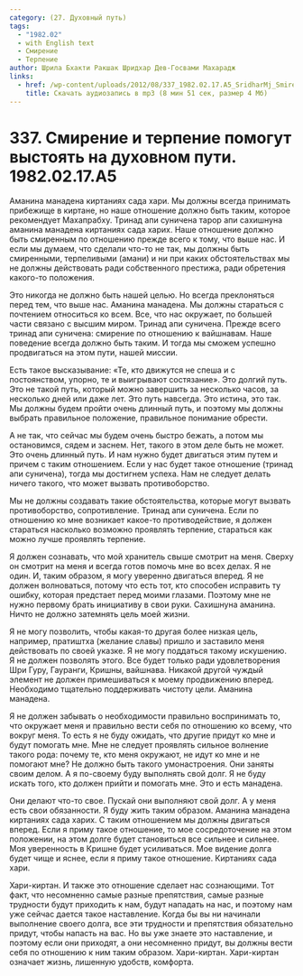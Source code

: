 ```yaml
---
category: (27. Духовный путь)
tags:
  - "1982.02"
  - with English text
  - Смирение
  - Терпение
author: Шрила Бхакти Ракшак Шридхар Дев-Госвами Махарадж
links:
  - href: /wp-content/uploads/2012/08/337_1982.02.17.A5_SridharMj_Smirenie_i_terpenie_pomogut_vystoyat_na_duhovnom_puti.mp3
    title: Скачать аудиозапись в mp3 (8 мин 51 сек, размер 4 Мб)
---
```


# 337. Смирение и терпение помогут выстоять на духовном пути. 1982.02.17.A5

Аманина манадена киртаниях сада хари. Мы должны всегда принимать прибежище в киртане, но наше отношение должно быть таким, которое рекомендует Махапрабху. Тринад апи суничена тарор апи сахишнуна аманина манадена киртаниях сада харих. Наше отношение должно быть смиренным по отношению прежде всего к тому, что выше нас. И если мы думаем, что сделали что-то не так, мы должны быть смиренными, терпеливыми (амани) и ни при каких обстоятельствах мы не должны действовать ради собственного престижа, ради обретения какого-то положения.

Это никогда не должно быть нашей целью. Но всегда преклоняться перед тем, что выше нас. Аманина манадена. Мы должны стараться с почтением относиться ко всем. Все, что нас окружает, по большей части связано с высшим миром. Тринад апи суничена. Прежде всего тринад апи суничена: смирение по отношению к вайшнавам. Наше поведение всегда должно быть таким. И тогда мы сможем успешно продвигаться на этом пути, нашей миссии.

Есть такое высказывание: «Те, кто движутся не спеша и с постоянством, упорно, те и выигрывают состязание». Это долгий путь. Это не такой путь, который можно завершить за несколько часов, за несколько дней или даже лет. Это путь навсегда. Это истина, это так. Мы должны будем пройти очень длинный путь, и поэтому мы должны выбрать правильное положение, правильное понимание обрести.

А не так, что сейчас мы будем очень быстро бежать, а потом мы остановимся, сядем и заснем. Нет, такого в этом деле быть не может. Это очень длинный путь. И нам нужно будет двигаться этим путем и причем с таким отношением. Если у нас будет такое отношение (тринад апи суничена), тогда мы достигнем успеха. Нам не следует делать ничего такого, что может вызвать противоборство.

Мы не должны создавать такие обстоятельства, которые могут вызвать противоборство, сопротивление. Тринад апи суничена. Если по отношению ко мне возникает какое-то противодействие, я должен стараться насколько возможно проявлять терпение, стараться как можно лучше проявлять терпение.

Я должен сознавать, что мой хранитель свыше смотрит на меня. Сверху он смотрит на меня и всегда готов помочь мне во всех делах. Я не один. И, таким образом, я могу уверенно двигаться вперед. Я не должен волноваться, потому что есть тот, кто способен исправить ту ошибку, которая предстает перед моими глазами. Поэтому мне не нужно первому брать инициативу в свои руки. Сахишнуна аманина. Ничто не должно затемнять цель моей жизни.

Я не могу позволить, чтобы какая-то другая более низкая цель, например, пратиштха (желание славы) пришло и заставило меня действовать по своей указке. Я не могу поддаться такому искушению. Я не должен позволять этого. Все будет только ради удовлетворения Шри Гуру, Гауранги, Кришны, вайшнава. Никакой другой чуждый элемент не должен примешиваться к моему продвижению вперед. Необходимо тщательно поддерживать чистоту цели. Аманина манадена.

Я не должен забывать о необходимости правильно воспринимать то, что окружает меня и правильно вести себя по отношению ко всему, что вокруг меня. То есть я не буду ожидать, что другие придут ко мне и будут помогать мне. Мне не следует проявлять сильное волнение такого рода: почему те, кто меня окружают, не идут ко мне и не помогают мне? Не должно быть такого умонастроения. Они заняты своим делом. А я по-своему буду выполнять свой долг. Я не буду искать того, кто должен прийти и помогать мне. Это и есть манадена.

Они делают что-то свое. Пускай они выполняют свой долг. А у меня есть свои обязанности. Я буду жить таким образом. Аманина манадена киртаниях сада харих. С таким отношением мы должны двигаться вперед. Если я приму такое отношение, то мое сосредоточение на этом положении, на этом долге будет становиться все сильнее и сильнее. Моя уверенность в Кришне будет усиливаться. Мое видение долга будет чище и яснее, если я приму такое отношение. Киртаниях сада хари.

Хари-киртан. И также это отношение сделает нас сознающими. Тот факт, что несомненно самые разные препятствия, самые разные трудности будут приходить к нам, будут нападать на нас, и поэтому нам уже сейчас дается такое наставление. Когда бы вы ни начинали выполнение своего долга, все эти трудности и препятствия обязательно придут, чтобы напасть на вас. Но вы уже знаете это наставление, и поэтому если они приходят, а они несомненно придут, вы должны вести себя по отношению к ним таким образом. Хари-киртан. Хари-киртан означает жизнь, лишенную удобств, комфорта.

